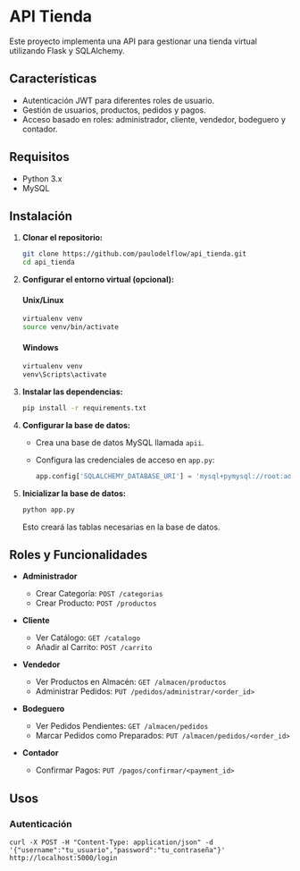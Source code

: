 # API Tienda

Este proyecto implementa una API para gestionar una tienda virtual utilizando Flask y SQLAlchemy.

## Características

- Autenticación JWT para diferentes roles de usuario.
- Gestión de usuarios, productos, pedidos y pagos.
- Acceso basado en roles: administrador, cliente, vendedor, bodeguero y contador.

## Requisitos

- Python 3.x
- MySQL

## Instalación

1. **Clonar el repositorio:**

    ```bash
    git clone https://github.com/paulodelflow/api_tienda.git
    cd api_tienda
    ```

2. **Configurar el entorno virtual (opcional):**

    #### Unix/Linux

    ```bash
    virtualenv venv
    source venv/bin/activate
    ```

    #### Windows

    ```bash
    virtualenv venv
    venv\Scripts\activate
    ```

3. **Instalar las dependencias:**

    ```bash
    pip install -r requirements.txt
    ```

4. **Configurar la base de datos:**

    - Crea una base de datos MySQL llamada `apii`.
    - Configura las credenciales de acceso en `app.py`:

      ```python
      app.config['SQLALCHEMY_DATABASE_URI'] = 'mysql+pymysql://root:admin@localhost/apii'
      ```

5. **Inicializar la base de datos:**

    ```bash
    python app.py
    ```

    Esto creará las tablas necesarias en la base de datos.

## Roles y Funcionalidades

- **Administrador**
  - Crear Categoría: `POST /categorias`
  - Crear Producto: `POST /productos`

- **Cliente**
  - Ver Catálogo: `GET /catalogo`
  - Añadir al Carrito: `POST /carrito`

- **Vendedor**
  - Ver Productos en Almacén: `GET /almacen/productos`
  - Administrar Pedidos: `PUT /pedidos/administrar/<order_id>`

- **Bodeguero**
  - Ver Pedidos Pendientes: `GET /almacen/pedidos`
  - Marcar Pedidos como Preparados: `PUT /almacen/pedidos/<order_id>`

- **Contador**
  - Confirmar Pagos: `PUT /pagos/confirmar/<payment_id>`

##  Usos

### Autenticación
`curl -X POST -H "Content-Type: application/json" -d '{"username":"tu_usuario","password":"tu_contraseña"}' http://localhost:5000/login`

